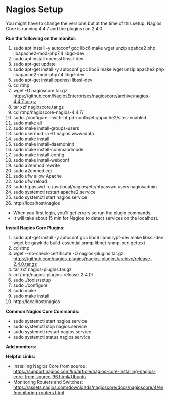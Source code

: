 # Nagios Setup

You might have to change the versions but at the time of this setup, Nagios Core is running 4.4.7 and the plugins run 2.4.0.

**Run the following on the monitor:**
1. sudo apt install -y autoconf gcc libc6 make wget unzip apahce2 php libapache2-mod-php7.4 libgd-dev
2. sudo apt install openssl libssl-dev
3. sudo apt-get update
4. sudo apt-get install -y autoconf gcc libc6 make wget unzip apache2 php libapache2-mod-php7.4 libgd-dev
5. sudo apt-get install openssl libssl-dev
6. cd /tmp
7. wget -O nagioscore.tar.gz https://github.com/NagiosEnterprises/nagioscore/archive/nagios-4.4.7.tar.gz
8. tar xzf nagioscore.tar.gz
9. cd /tmp/nagioscore-nagios-4.4.7/
10. sudo ./configure --with-httpd-conf=/etc/apache2/sites-enabled
11. sudo make all
12. sudo make install-groups-users
13. sudo usermod -a -G nagios www-data
14. sudo make install
15. sudo make install-daemoninit
16. sudo make install-commandmode
17. sudo make install-config
18. sudo make install-webconf
19. sudo a2enmod rewrite
20. sudo a2enmod cgi
21. sudo ufw allow Apache
22. sudo ufw reload
23. sudo htpasswd -c /usr/local/nagios/etc/htpasswd.users nagiosadmin
24. sudo systemctl restart apache2.service
25. sudo systemctl start nagios.service
26. http://localhost/nagios
- When you first login, you'll get errors so run the plugin commands. 
- It will take about 15 min for Nagios to detect services on the localhost. 

**Install Nagios Core Plugins:**
1. sudo apt-get install -y autoconf gcc libc6 libmcrypt-dev make libssl-dev wget bc gawk dc build-essential snmp libnet-snmp-perl gettext
2. cd /tmp
3. wget --no-check-certificate -O nagios-plugins.tar.gz https://github.com/nagios-plugins/nagios-plugins/archive/release-2.4.0.tar.gz
4. tar zxf nagios-plugins.tar.gz
5. cd /tmp/nagios-plugins-release-2.4.0/
6. sudo ./tools/setup
7. sudo ./configure
8. sudo make
9. sudo make install
10. http://localhost/nagios


**Common Nagios Core Commands:**
- sudo systemctl start nagios.service
- sudo systemctl stop nagios.service
- sudo systemctl restart nagios.service
- sudo systemctl status nagios.service

**Add monitors:**



**Helpful Links:**
- Installing Nagios Core from source: https://support.nagios.com/kb/article/nagios-core-installing-nagios-core-from-source-96.html#Ubuntu
- Monitoring Routers and Switches: https://assets.nagios.com/downloads/nagioscore/docs/nagioscore/4/en/monitoring-routers.html
